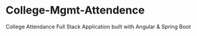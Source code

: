 # College-Mgmt-Attendence
College Attendance Full Stack Application built with Angular &amp; Spring Boot
